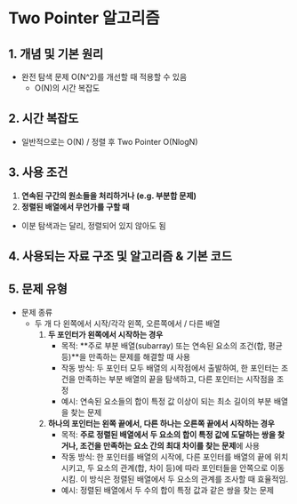 # Two Pointer 알고리즘

## 1. 개념 및 기본 원리 
- 완전 탐색 문제 O(N^2)를 개선할 때 적용할 수 있음  
  - O(N)의 시간 복잡도

## 2. 시간 복잡도 
- 일반적으로는 O(N) / 정렬 후 Two Pointer O(NlogN) 

## 3. 사용 조건 
1. **연속된 구간의 원소들을 처리하거나 (e.g. 부분합 문제)**
2. **정렬된 배열에서 무언가를 구할 때**
- 이분 탐색과는 달리, 정렬되어 있지 않아도 됨

## 4. 사용되는 자료 구조 및 알고리즘 & 기본 코드

## 5. 문제 유형

- 문제 종류
  - 두 개 다 왼쪽에서 시작/각각 왼쪽, 오른쪽에서 / 다른 배열
    1. **두 포인터가 왼쪽에서 시작하는 경우**
        - 목적: **주로 부분 배열(subarray) 또는 연속된 요소의 조건(합, 평균 등)**을 만족하는 문제를 해결할 때 사용
        - 작동 방식: 두 포인터 모두 배열의 시작점에서 출발하여, 한 포인터는 조건을 만족하는 부분 배열의 끝을 탐색하고, 다른 포인터는 시작점을 조정
        - 예시: 연속된 요소들의 합이 특정 값 이상이 되는 최소 길이의 부분 배열을 찾는 문제
    2. **하나의 포인터는 왼쪽 끝에서, 다른 하나는 오른쪽 끝에서 시작하는 경우**
        - 목적: **주로 정렬된 배열에서 두 요소의 합이 특정 값에 도달하는 쌍을 찾거나, 조건을 만족하는 요소 간의 최대 차이를 찾는 문제**에 사용
        - 작동 방식: 한 포인터를 배열의 시작에, 다른 포인터를 배열의 끝에 위치시키고, 두 요소의 관계(합, 차이 등)에 따라 포인터들을 안쪽으로 이동시킴. 이 방식은 정렬된 배열에서 두 요소의 관계를 조사할 때 효율적임.
        - 예시: 정렬된 배열에서 두 수의 합이 특정 값과 같은 쌍을 찾는 문제

